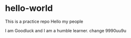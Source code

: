 # hello-world
This is a practice repo
Hello my people

I am Goodluck and I am a humble learner.
change 9990uu9u
